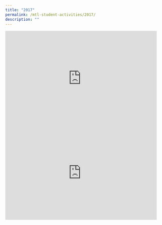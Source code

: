 ```yaml
---
title: "2017"
permalink: /mtl-student-activities/2017/
description: ""
---
```

<iframe allowfullscreen="true" height="299" width="480" frameborder="0" src="https://docs.google.com/presentation/d/e/2PACX-1vR51qoda_GSyPiVxemY3JYgM5K5X4o4DNs2aDPbYEeIPF96h53W7excvV4FnrAPellAv0NfYS9kiUIm/embed?start=false&amp;loop=false&amp;delayms=3000"></iframe>

<iframe allowfullscreen="true" height="299" width="480" frameborder="0" src="https://docs.google.com/presentation/d/e/2PACX-1vQ0Ch90uIz0Xjx5lNLjjafgS-0qceoK7fz9Xy_VDXY8MU_XH-pkDz1Nnh3gD3238RaAQY6gwdDH_jMp/embed?start=false&amp;loop=false&amp;delayms=3000"></iframe>